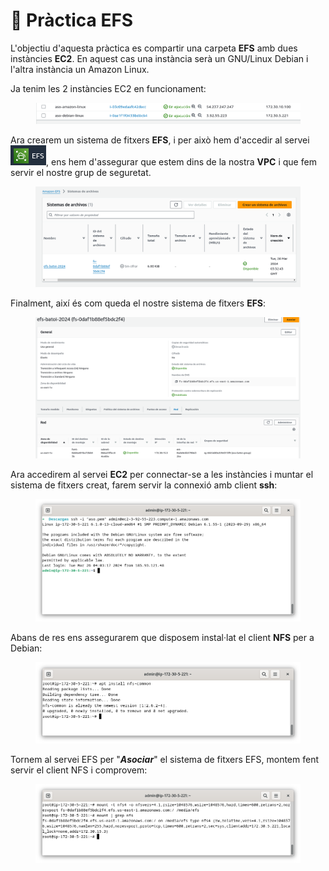 # 📎 Pràctica EFS

L'objectiu d'aquesta pràctica es compartir una carpeta **EFS** amb dues instàncies **EC2**. En aquest cas una instància serà un GNU/Linux Debian i l'altra instància un Amazon Linux.

Ja tenim les 2 instàncies EC2 en funcionament:

<figure><img src="../.gitbook/assets/image.png" alt=""><figcaption></figcaption></figure>

Ara crearem un sistema de fitxers **EFS**, i per això hem d'accedir al servei ![](<../.gitbook/assets/image (33).png>), ens hem d'assegurar que estem dins de la nostra **VPC** i que fem servir el nostre grup de seguretat.&#x20;

<figure><img src="../.gitbook/assets/image (2).png" alt=""><figcaption></figcaption></figure>

Finalment, així és com queda el nostre sistema de fitxers **EFS**:

<figure><img src="../.gitbook/assets/image (1).png" alt=""><figcaption></figcaption></figure>

Ara accedirem al servei **EC2** per connectar-se a les instàncies i muntar el sistema de fitxers creat, farem servir la connexió amb client **ssh**:

&#x20;

<figure><img src="../.gitbook/assets/image (3).png" alt=""><figcaption></figcaption></figure>

Abans de res ens assegurarem que disposem instal·lat el client **NFS** per a Debian:

<figure><img src="../.gitbook/assets/image (4).png" alt=""><figcaption></figcaption></figure>

Tornem al servei EFS per "_**Asociar**_" el sistema de fitxers EFS, montem fent servir el client NFS i comprovem:

<figure><img src="../.gitbook/assets/image (5).png" alt=""><figcaption></figcaption></figure>

